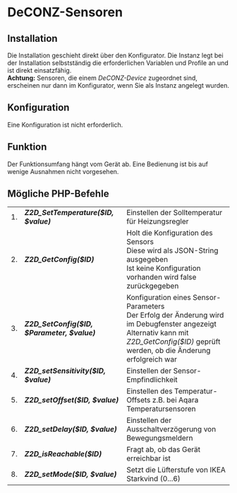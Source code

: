 <!DOCTYPE html>
<html lang="de">
  <head>
    <meta charset="utf-8">
	<meta name="viewport" content="width=device-width">
  </head>

  <body>
	<h1>DeCONZ-Sensoren</h1>
	<h2>Installation</h2>
	Die Installation geschieht direkt über den Konfigurator. Die Instanz legt bei der Installation selbstständig die erforderlichen Variablen und Profile an und ist direkt einsatzfähig.<br>
	<b>Achtung:</b> Sensoren, die einem <i>DeCONZ-Device</i> zugeordnet sind, erscheinen nur dann im Konfigurator, wenn Sie als Instanz angelegt wurden.
	<h2>Konfiguration</h2>
	Eine Konfiguration ist nicht erforderlich.    
	<h2>Funktion</h2>
	Der Funktionsumfang hängt vom Gerät ab.  Eine Bedienung ist bis auf wenige Ausnahmen nicht vorgesehen.<br>
	<h2>Mögliche PHP-Befehle</h2>
	<table>
	  <tr>
		<td>1.</td>
		<td><b><i>Z2D_SetTemperature($ID, $value)</i></b></td>
		<td>Einstellen der Solltemperatur für Heizungsregler</td>
	  </tr>
	  <tr>
		<td>2.</td>
		<td><b><i>Z2D_GetConfig($ID)</i></b></td>
		<td>Holt die Konfiguration des Sensors<br>
			Diese wird als JSON-String ausgegeben<br>
			Ist keine Konfiguration vorhanden wird false zurückgegeben</td>
	  </tr>
	  <tr>
		<td>3.</td>
		<td><b><i>Z2D_SetConfig($ID, $Parameter, $value)</i></b></td>
		<td>Konfiguration eines Sensor-Parameters<br>
			Der Erfolg der Änderung wird im Debugfenster angezeigt<br>
			Alternativ kann mit <i>Z2D_GetConfig($ID)</i> geprüft werden, ob die Änderung erfolgreich war</td>
	  </tr>
	  <tr>
		<td>4.</td>
		<td><b><i>Z2D_setSensitivity($ID, $value)</i></b></td>
		<td>Einstellen der Sensor-Empfindlichkeit</td>
	  </tr>
	  <tr>
		<td>5.</td>
		<td><b><i>Z2D_setOffset($ID, $value)</i></b></td>
		<td>Einstellen des Temperatur-Offsets z.B. bei Aqara Temperatursensoren</td>
	  </tr>
	  <tr>
		<td>6.</td>
		<td><b><i>Z2D_setDelay($ID, $value)</i></b></td>
		<td>Einstellen der Ausschaltverzögerung von Bewegungsmeldern</td>
	  </tr>
	  <tr>
		<td>7.</td>
		<td><b><i>Z2D_isReachable($ID)</i></b></td>
		<td>Fragt ab, ob das Gerät erreichbar ist</td>
	  </tr>
	  <tr>
		<td>8.</td>
		<td><b><i>Z2D_setMode($ID, $value)</i></b></td>
		<td>Setzt die Lüfterstufe von IKEA Starkvind (0...6)</td>
	  </tr>
	</table>
  </body>
</html>

